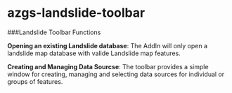 # azgs-landslide-toolbar


###Landslide Toolbar Functions 

**Opening an existing Landslide database**: The AddIn will only open a landslide map database with valide Landslide map features. 

**Creating and Managing Data Sourcse**: The toolbar provides a simple window for creating, managing and selecting data sources for individual or groups of features. 
